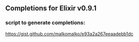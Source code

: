## Completions for Elixir v0.9.1

### script to generate completions:
https://gist.github.com/malkomalko/e93a2a267eeaadebb1dc
